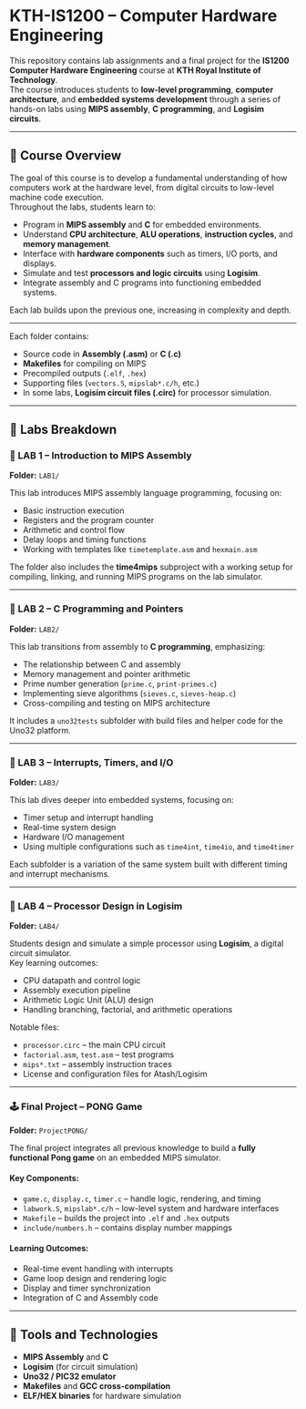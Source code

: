 # KTH-IS1200 – Computer Hardware Engineering

This repository contains lab assignments and a final project for the **IS1200 Computer Hardware Engineering** course at **KTH Royal Institute of Technology**.  
The course introduces students to **low-level programming**, **computer architecture**, and **embedded systems development** through a series of hands-on labs using **MIPS assembly**, **C programming**, and **Logisim circuits**.

---

## 🧠 Course Overview

The goal of this course is to develop a fundamental understanding of how computers work at the hardware level, from digital circuits to low-level machine code execution.  
Throughout the labs, students learn to:

- Program in **MIPS assembly** and **C** for embedded environments.
- Understand **CPU architecture**, **ALU operations**, **instruction cycles**, and **memory management**.
- Interface with **hardware components** such as timers, I/O ports, and displays.
- Simulate and test **processors and logic circuits** using **Logisim**.
- Integrate assembly and C programs into functioning embedded systems.

Each lab builds upon the previous one, increasing in complexity and depth.

---


Each folder contains:
- Source code in **Assembly (.asm)** or **C (.c)**
- **Makefiles** for compiling on MIPS
- Precompiled outputs (`.elf`, `.hex`)
- Supporting files (`vectors.S`, `mipslab*.c/h`, etc.)
- In some labs, **Logisim circuit files (.circ)** for processor simulation.

---

## 🧩 Labs Breakdown

### 🔹 LAB 1 – Introduction to MIPS Assembly
**Folder:** `LAB1/`

This lab introduces MIPS assembly language programming, focusing on:
- Basic instruction execution
- Registers and the program counter
- Arithmetic and control flow
- Delay loops and timing functions
- Working with templates like `timetemplate.asm` and `hexmain.asm`

The folder also includes the **time4mips** subproject with a working setup for compiling, linking, and running MIPS programs on the lab simulator.

---

### 🔹 LAB 2 – C Programming and Pointers
**Folder:** `LAB2/`

This lab transitions from assembly to **C programming**, emphasizing:
- The relationship between C and assembly
- Memory management and pointer arithmetic
- Prime number generation (`prime.c`, `print-primes.c`)
- Implementing sieve algorithms (`sieves.c`, `sieves-heap.c`)
- Cross-compiling and testing on MIPS architecture

It includes a `uno32tests` subfolder with build files and helper code for the Uno32 platform.

---

### 🔹 LAB 3 – Interrupts, Timers, and I/O
**Folder:** `LAB3/`

This lab dives deeper into embedded systems, focusing on:
- Timer setup and interrupt handling
- Real-time system design
- Hardware I/O management
- Using multiple configurations such as `time4int`, `time4io`, and `time4timer`

Each subfolder is a variation of the same system built with different timing and interrupt mechanisms.

---

### 🔹 LAB 4 – Processor Design in Logisim
**Folder:** `LAB4/`

Students design and simulate a simple processor using **Logisim**, a digital circuit simulator.  
Key learning outcomes:
- CPU datapath and control logic
- Assembly execution pipeline
- Arithmetic Logic Unit (ALU) design
- Handling branching, factorial, and arithmetic operations

Notable files:
- `processor.circ` – the main CPU circuit
- `factorial.asm`, `test.asm` – test programs
- `mips*.txt` – assembly instruction traces
- License and configuration files for Atash/Logisim

---

### 🕹️ Final Project – PONG Game
**Folder:** `ProjectPONG/`

The final project integrates all previous knowledge to build a **fully functional Pong game** on an embedded MIPS simulator.

#### Key Components:
- `game.c`, `display.c`, `timer.c` – handle logic, rendering, and timing
- `labwork.S`, `mipslab*.c/h` – low-level system and hardware interfaces
- `Makefile` – builds the project into `.elf` and `.hex` outputs
- `include/numbers.h` – contains display number mappings

#### Learning Outcomes:
- Real-time event handling with interrupts
- Game loop design and rendering logic
- Display and timer synchronization
- Integration of C and Assembly code

---

## 🧰 Tools and Technologies

- **MIPS Assembly** and **C**
- **Logisim** (for circuit simulation)
- **Uno32 / PIC32 emulator**
- **Makefiles** and **GCC cross-compilation**
- **ELF/HEX binaries** for hardware simulation
